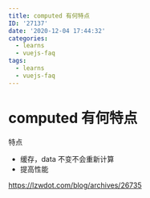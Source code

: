 ```yaml
---
title: computed 有何特点
ID: '27137'
date: '2020-12-04 17:44:32'
categories:
  - learns
  - vuejs-faq
tags:
  - learns
  - vuejs-faq
---
```


# computed 有何特点

特点

- 缓存，data 不变不会重新计算
- 提高性能

https://lzwdot.com/blog/archives/26735
 
 
 

